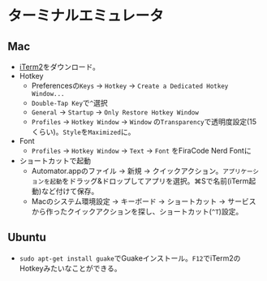 # ターミナルエミュレータ
## Mac
- [iTerm2](https://iterm2.com/index.html)をダウンロード。
- Hotkey
  - Preferencesの`Keys` -> `Hotkey` -> `Create a Dedicated Hotkey Window...`
  - `Double-Tap Key`で`^`選択
  - `General` -> `Startup` -> `Only Restore Hotkey Window`
  - `Profiles` -> `Hotkey Window` -> `Window` の`Transparency`で透明度設定(15くらい)。`Style`を`Maximized`に。
- Font
  - `Profiles` -> `Hotkey Window` -> `Text` -> `Font` をFiraCode Nerd Fontに
- ショートカットで起動
  - Automator.appのファイル -> 新規 -> クイックアクション。`アプリケーションを起動`をドラッグ&ドロップしてアプリを選択。⌘Sで名前(iTerm起動)など付けて保存。
  - Macのシステム環境設定 -> キーボード -> ショートカット -> サービス から作ったクイックアクションを探し、ショートカット(`^T`)設定。
## Ubuntu
- `sudo apt-get install guake`でGuakeインストール。`F12`でiTerm2のHotkeyみたいなことができる。
